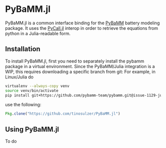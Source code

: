 # PyBaMM.jl

PyBaMM.jl is a common interface binding for the [PyBaMM](pybamm.org) battery modeling package. 
It uses the [PyCall.jl](https://github.com/JuliaPy/PyCall.jl) interop in order to retrieve the equations from python in a Julia-readable form.


## Installation

To install PyBaMM.jl, first you need to separately install the pybamm package in a virtual environment.
Since the PyBaMM/Julia integration is a WIP, this requires downloading a specific branch from git:
For example, in Linux/Julia do

```bash
virtualenv --always-copy venv
source venv/bin/activate
pip install git+https://github.com/pybamm-team/pybamm.git@issue-1129-julia
```

use the following:

```julia
Pkg.clone("https://github.com/tinosulzer/PyBaMM.jl")
```

## Using PyBaMM.jl

To do
